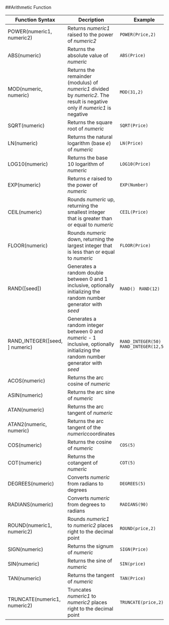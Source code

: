 ##Arithmetic Function

| Function Syntax                | Decription                               | Example                                  |
| ------------------------------ | ---------------------------------------- | ---------------------------------------- |
| POWER(numeric1, numeric2)      | Returns *numeric1* raised to the power of *numeric2* | ```POWER(Price,2)```                     |
| ABS(numeric)                   | Returns the absolute value of *numeric*  | ```ABS(Price)```                         |
| MOD(numeric, numeric)          | Returns the remainder (modulus) of *numeric1* divided by *numeric2*. The result is negative only if *numeric1* is negative | ```MOD(31,2)```                          |
| SQRT(numeric)                  | Returns the square root of *numeric*     | ```SQRT(Price)```                        |
| LN(numeric)                    | Returns the natural logarithm (base *e*) of *numeric* | ```LN(Price)```                          |
| LOG10(numeric)                 | Returns the base 10 logarithm of *numeric* | ```LOG10(Price)```                       |
| EXP(numeric)                   | Returns *e* raised to the power of *numeric* | ```EXP(Number)```                        |
| CEIL(numeric)                  | Rounds *numeric* up, returning the smallest integer that is greater than or equal to *numeric* | ``CEIL(Price)``                          |
| FLOOR(numeric)                 | Rounds *numeric* down, returning the largest integer that is less than or equal to *numeric* | ```FLOOR(Price)```                       |
| RAND([seed])                   | Generates a random double between 0 and 1 inclusive, optionally initializing the random number generator with *seed* | ```RAND() ```             ```RAND(12)``` |
| RAND_INTEGER([seed, ] numeric) | Generates a random integer between 0 and *numeric* - 1 inclusive, optionally initializing the random number generator with *seed* | ```RAND_INTEGER(50)```       ```RAND_INTEGER(12,50)``` |
| ACOS(numeric)                  | Returns the arc cosine of *numeric*      |                                          |
| ASIN(numeric)                  | Returns the arc sine of *numeric*        |                                          |
| ATAN(numeric)                  | Returns the arc tangent of *numeric*     |                                          |
| ATAN2(numeric, numeric)        | Returns the arc tangent of the *numeric*coordinates |                                          |
| COS(numeric)                   | Returns the cosine of *numeric*          | ```COS(5)```                             |
| COT(numeric)                   | Returns the cotangent of *numeric*       | ```COT(5)```                             |
| DEGREES(numeric)               | Converts *numeric* from radians to degrees | ```DEGREES(5)```                         |
| RADIANS(numeric)               | Converts *numeric* from degrees to radians | ```RADIANS(90)```                        |
| ROUND(numeric1, numeric2)      | Rounds *numeric1* to *numeric2* places right to the decimal point | ```ROUND(price,2)```                     |
| SIGN(numeric)                  | Returns the signum of *numeric*          | ```SIGN(Price)```                        |
| SIN(numeric)                   | Returns the sine of *numeric*            | ```SIN(price)```                         |
| TAN(numeric)                   | Returns the tangent of *numeric*         | ```TAN(Price)```                         |
| TRUNCATE(numeric1, numeric2)   | Truncates *numeric1* to *numeric2* places right to the decimal point | ```TRUNCATE(price,2)```                  |

